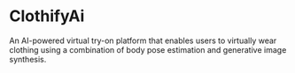 # ClothifyAi
An AI-powered virtual try-on platform that enables users to virtually wear clothing using a combination of body pose estimation and generative image synthesis.
